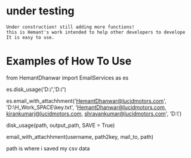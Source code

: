 # under testing
	Under construction! still adding more functions!
	this is Hemant's work intended to help other developers to develope 
	It is easy to use.
	
# Examples of How To Use 


from HemantDhanwar import EmailServices as es

es.disk_usage('D:/','D:/')

es.email_with_attachhment('HemantDhanwar@lucidmotors.com', 'D:\\H_Work_SPACE\\key.txt', 'HemantDhanwar@lucidmotors.com, kirankumarj@lucidmotors.com, shravankumar@lucidmotors.com', 'D:\\')

disk_usage(path, output_path, SAVE = True)

email_with_attachhment(username, path2key, mail_to, path)

path is where i saved my csv data
